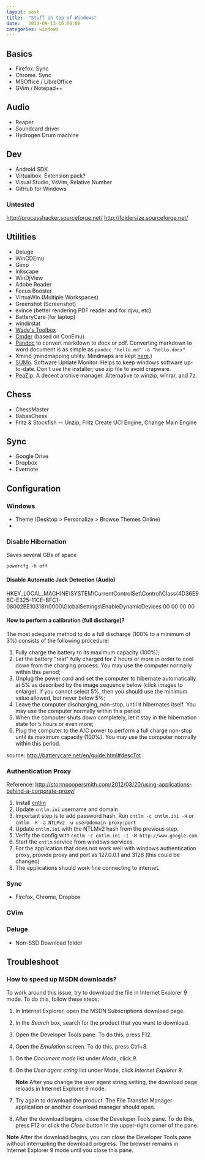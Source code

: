 ```yaml
---
layout: post
title:  "Stuff on top of Windows"
date:   2014-09-13 16:00:00
categories: windows
---
```



## Basics

* Firefox. Sync
* Chrome. Sync
* MSOffice / LibreOffice
* GVim / Notepad++

## Audio

* Reaper
* Soundcard driver
* Hydrogen Drum machine

## Dev

* Android SDK
* Virtualbox. Extension pack?
* Visual Studio, VsVim, Relative Number
* GitHub for Windows

### Untested

http://processhacker.sourceforge.net/
http://foldersize.sourceforge.net/

## Utilities

* Deluge
* WinCDEmu
* Gimp
* Inkscape
* WinDjView
* Adobe Reader
* Focus Booster
* VirtuaWin (Multiple Workspaces)
* Greenshot (Screenshot)
* evince (better rendering PDF reader and for djvu, etc)
* BatteryCare (for laptop)
* windirstat
* [Wade's Toolbox](http://wademan.com/toolbox)
* [Cmder](https://github.com/bliker/cmder) (based on ConEmu)
* [Pandoc](http://johnmacfarlane.net/pandoc/installing.html) to convert markdown to docx or pdf. Converting markdown to word document is as simple as `pandoc "hello.md" -o "hello.docx"`
* Xmind (mindmapping utility. Mindmaps are kept [here](https://bitbucket.org/rpattabi/stuff).)
* [SUMo](http://www.kcsoftwares.com/sumo/start/). Software Update Monitor. Helps to keep windows software up-to-date. Don't use the installer; use zip file to avoid crapware.
* [PeaZip](http://peazip.sourceforge.net/). A decent archive manager. Alternative to winzip, winrar, and 7z.

## Chess

* ChessMaster
* BabasChess
* Fritz & Stockfish -- Unzip, Fritz Create UCI Engine, Change Main Engine

## Sync

* Google Drive
* Dropbox
* Evernote

## Configuration

### Windows

* Theme (Desktop > Personalize > Browse Themes Online)
* 

### Disable Hibernation

Saves several GBs of space

`powercfg -h off`

#### Disable Automatic Jack Detection (Audio)

HKEY_LOCAL_MACHINE\SYSTEM\CurrentControlSet\Control\Class\{4D36E96C-E325-11CE-BFC1-08002BE10318}\0000\GlobalSettings\EnableDynamicDevices 00 00 00 00

#### How to perform a calibration (full discharge)?

The most adequate method to do a full discharge (100% to a minimum of 3%) consists of the following procedure:

1. Fully charge the battery to its maximum capacity (100%);
1. Let the battery "rest" fully charged for 2 hours or more in order to cool down from the charging process. You may use the computer normally within this period;
1. Unplug the power cord and set the computer to hibernate automatically at 5% as described by the image sequence below (click images to enlarge). If you cannot select 5%, then you should use the minimum value allowed, but never below 5%;
1. Leave the computer discharging, non-stop, until it hibernates itself. You may use the computer normally within this period;
1. When the computer shuts down completely, let it stay in the hibernation state for 5 hours or even more;
1. Plug the computer to the A/C power to perform a full charge non-stop until its maximum capacity (100%). You may use the computer normally within this period.

source: http://batterycare.net/en/guide.html#descTot

### Authentication Proxy

Reference: http://stormpoopersmith.com/2012/03/20/using-applications-behind-a-corporate-proxy/

1. Install [cntlm](http://sourceforge.net/projects/cntlm/files/latest/download?source=files)
1. Update `cntlm.ini` username and domain
1. Important step is to add password hash. Run `cntlm -c cntlm.ini -H` or `cntlm -H -a NTLMv2 -u user@domain proxy:port`
1. Update `cntlm.ini` with the NTLMv2 hash from the previous step.
1. Verify the config with `cntlm -c cntlm.ini -I -M http://www.google.com`.
1. Start the `cntlm` service from windows services.
1. For the application that does not work well with windows authentication proxy, provide proxy and port as 127.0.0.1 and 3128 (this could be changed)
1. The applications should work fine connecting to internet.

### Sync

* Firefox, Chrome, Dropbox

### GVim

<TODO>

### Deluge

* Non-SSD Download folder


## Troubleshoot

### How to speed up MSDN downloads?

To work around this issue, try to download the file in Internet Explorer 9 mode. To do this, follow these steps:

1. In Internet Explorer, open the MSDN Subscriptions download page.
2. In the *Search* box, search for the product that you want to download.
3. Open the Developer Tools pane. To do this, press F12.
4. Open the *Emulation* screen. To do this, press Ctrl+8.
5. On the *Document mode* list under *Mode*, click *9*.
6. On the *User agent string* list under Mode, click *Internet Explorer 9*.

    **Note** After you change the user agent string setting, the download page reloads in Internet Explorer 9 mode.
7. Try again to download the product. The File Transfer Manager application or another download manager should open.
8. After the download begins, close the Developer Tools pane. To do this, press F12 or click the *Close* button in the upper-right corner of the pane.

**Note** After the download begins, you can close the Developer Tools pane without interrupting the download progress. The browser remains in Internet Explorer 9 mode until you close this pane.

